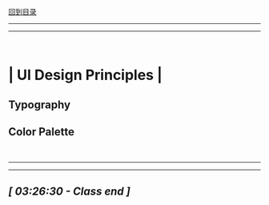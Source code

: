 [回到目录](../../README.md)

<hr>
<hr>
<br>

# | UI Design Principles |

## Typography

## Color Palette

<br>
<hr>
<hr>

## _[ 03:26:30 - Class end ]_
